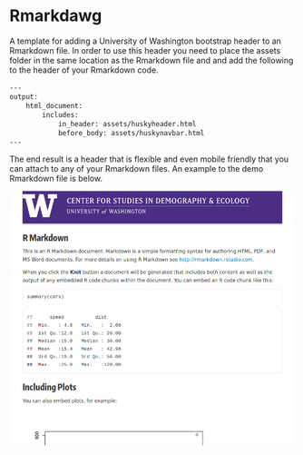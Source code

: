 # Rmarkdawg

A template for adding a University of Washington bootstrap header to an Rmarkdown file. In order to use this header you need to place the assets folder in the same location as the Rmarkdown file and and add the following to the header of your Rmarkdown code.

```
---
output:
    html_document:
        includes:
            in_header: assets/huskyheader.html
            before_body: assets/huskynavbar.html
---
```

The end result is a header that is flexible and even mobile friendly that you can attach to any of your Rmarkdown files. An example to the demo Rmarkdown file is below.

![Demo](/assets/demo.png)
